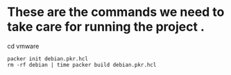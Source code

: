 # These are the commands we need to take care for running the project . 
cd vmware 
```
packer init debian.pkr.hcl
rm -rf debian | time packer build debian.pkr.hcl
```